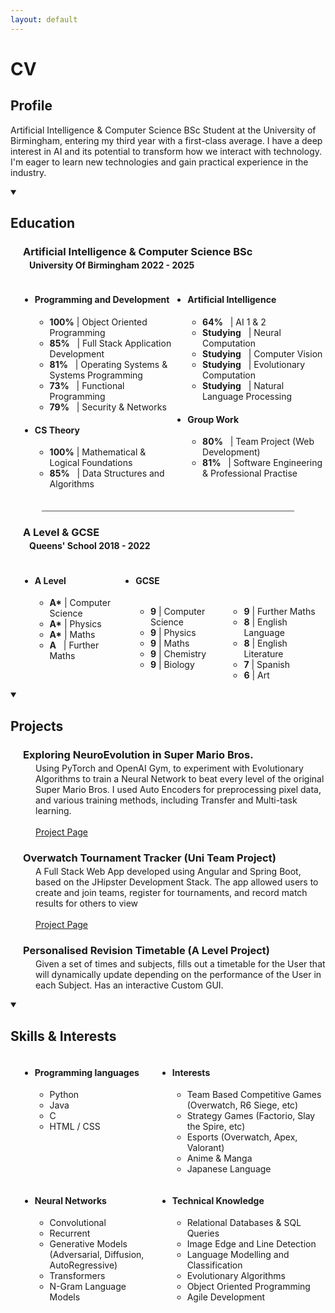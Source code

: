 ```yaml
---
layout: default
---
```

<link rel="stylesheet" href="{{ '/styling.css' | relative_url }}">

<h1 class="main-title">CV</h1>

<h2 class="sub-title">Profile</h2> 

Artificial Intelligence & Computer Science BSc Student at the University of Birmingham, entering my third year with a first-class average. I have a deep interest in AI and its potential to transform how we interact with technology. I'm eager to learn new technologies and gain practical experience in the industry.

<details open>
<summary><h2 class="sub-title">Education</h2></summary>
    <h3 class="sub-2-title" style="margin-left:20px; margin-bottom: 0.2em;">Artificial Intelligence & Computer Science BSc</h3>
    <h4 class="sub-3-title" style="margin-left:30px; margin-top: 0;">University Of Birmingham 2022 - 2025</h4>
    <!-- <h4 class="sub-2-title" style="margin-left:30px;">Modules</h4> !-->
    <div style="display: flex; margin-left:15px;">
        <div style="width: 50%;">
            <ul>
                <li><h4 class="sub-3-title">Programming and Development</h4>
                    <ul>
                        <li><b>100%</b> | Object Oriented Programming</li>
                        <li><b>85%</b>&nbsp;&nbsp; | Full Stack Application Development</li>
                        <li><b>81%</b>&nbsp;&nbsp; | Operating Systems & Systems Programming</li>
                        <li><b>73%</b>&nbsp;&nbsp; | Functional Programming</li>
                        <li><b>79%</b>&nbsp;&nbsp; | Security & Networks</li>
                    </ul>
                </li>
            </ul>
            <ul>
                <li><h4 class="sub-3-title">CS Theory</h4>
                    <ul>
                        <li><b>100%</b> | Mathematical & Logical Foundations</li>
                        <li><b>85%</b>&nbsp;&nbsp; | Data Structures and Algorithms</li>
                    </ul>
                </li>
            </ul>
        </div>
        <div style="width: 50%;">
            <ul>
                <li><h4 class="sub-3-title">Artificial Intelligence</h4>
                    <ul>
                        <li><b>64%</b>&nbsp;&nbsp; | AI 1 & 2</li>
                        <li><b>Studying</b>&nbsp;&nbsp; | Neural Computation</li>
                        <li><b>Studying</b>&nbsp;&nbsp; | Computer Vision</li>
                        <li><b>Studying</b>&nbsp;&nbsp; | Evolutionary Computation</li>
                        <li><b>Studying</b>&nbsp;&nbsp; | Natural Language Processing</li>
                    </ul>
                </li>
            </ul>
            <ul>
                <li><h4 class="sub-3-title">Group Work</h4>
                    <ul>
                        <li><b>80%</b>&nbsp;&nbsp; | Team Project (Web Development)</li>
                        <li><b>81%</b>&nbsp;&nbsp; | Software Engineering & Professional Practise</li>
                    </ul>
                </li>
            </ul>
        </div>
    </div>
    <hr style="background-color:rgb(160, 160, 160); height: 2px; border: none; width: 80%; margin: 20px auto;">
    <h3 class="sub-2-title" style="margin-left:20px; margin-bottom: 0.2em;">A Level & GCSE</h3>
    <h4 class="sub-3-title" style="margin-left:30px; margin-top: 0;">Queens' School 2018 - 2022</h4>
    <div style="display: flex; margin-left:15px;">
        <div style="width: 33%;">
            <ul>
                <li><h4 class="sub-3-title">A Level</h4>
                    <ul>
                        <li><b>A*</b> | Computer Science</li>
                        <li><b>A*</b> | Physics</li>
                        <li><b>A*</b> | Maths</li>
                        <li><b>A</b>&nbsp;&nbsp; | Further Maths</li>
                    </ul>
                </li>
            </ul>
        </div>
        <div style="width: 66%;">
            <ul>
                <li><h4 class="sub-3-title">GCSE</h4>
                    <div style="display: flex;">
                        <div style="width: 50%;">
                            <ul>
                                <li><b>9</b> | Computer Science</li>
                                <li><b>9</b> | Physics</li>
                                <li><b>9</b> | Maths</li>
                                <li><b>9</b> | Chemistry</li>
                                <li><b>9</b> | Biology</li>
                            </ul>
                        </div>
                        <div style="width: 50%;">
                            <ul>
                                <li><b>9</b> | Further Maths</li>
                                <li><b>8</b> | English Language</li>
                                <li><b>8</b> | English Literature</li>
                                <li><b>7</b> | Spanish</li>
                                <li><b>6</b> | Art</li>
                            </ul>
                        </div>
                    </div>
                </li>
            </ul>
        </div>
    </div>
</details>

<details open>
<summary><h2 class="sub-title">Projects</h2></summary>
    <h3 class="sub-2-title" style="margin-left:20px; margin-bottom: 0.2em;">Exploring NeuroEvolution in Super Mario Bros.</h3>
    <p style="margin-left:40px; margin-top: 0;">
    Using PyTorch and OpenAI Gym, to experiment with Evolutionary Algorithms to train a Neural Network to beat every level of the original Super Mario Bros. I used Auto Encoders for preprocessing pixel data, and various training methods, including Transfer and Multi-task learning.
    <br><br> <a href="/pages/projects/marioevo.html"><i class="fas fa-arrow-right"></i> Project Page</a>
    </p>
    <h3 class="sub-2-title" style="margin-left:20px; margin-bottom: 0.2em;">Overwatch Tournament Tracker (Uni Team Project)</h3>
    <p style="margin-left:40px; margin-top: 0;">
    A Full Stack Web App developed using Angular and Spring Boot, based on the JHipster Development Stack. The app allowed users to create and join teams, register for tournaments, and record match results for others to view
    <br><br> <a href="/pages/projects/teamproject.html"><i class="fas fa-arrow-right"></i> Project Page</a>
    </p>
    <h3 class="sub-2-title" style="margin-left:20px; margin-bottom: 0.2em;">Personalised Revision Timetable (A Level Project)</h3> 
    <p style="margin-left:40px; margin-top: 0;">
    Given a set of times and subjects, fills out a timetable for the User that will dynamically update depending on the performance of the User in each Subject. Has an interactive Custom GUI.
    <!-- <br><br> <a href="/pages/projects/marioevo.html">Project Page</a> !-->
    </p>
</details>

<details open>
<summary><h2 class="sub-title">Skills & Interests</h2></summary>
    <div style="display: flex; margin-left:15px;">
        <div style="width: 45%;">
            <ul>
                <li><h4 class="sub-3-title">Programming languages</h4>
                    <ul>
                        <li>Python</li>
                        <li>Java</li>
                        <li>C</li>
                        <li>HTML / CSS</li>
                    </ul>
                </li>
            </ul>
        </div>
        <div style="width: 55%;">
            <ul>
                <li><h4 class="sub-3-title">Interests</h4>
                    <ul>
                        <li>Team Based Competitive Games (Overwatch, R6 Siege, etc)</li>
                        <li>Strategy Games (Factorio, Slay the Spire, etc)</li>
                        <li>Esports (Overwatch, Apex, Valorant)</li>
                        <li>Anime & Manga</li>
                        <li>Japanese Language</li>
                    </ul>
                </li>
            </ul>
        </div>
    </div>
    <div style="display: flex; margin-left:15px;">
        <div style="width: 45%;">
            <ul>
                <li><h4 class="sub-3-title">Neural Networks</h4>
                    <ul>
                        <li>Convolutional</li>
                        <li>Recurrent</li>
                        <li>Generative Models<br>
                        (Adversarial, Diffusion, AutoRegressive)</li>
                        <li>Transformers</li>
                        <li>N-Gram Language Models</li>
                    </ul>
                </li>
            </ul>
        </div>
        <div style="width: 55%;">
            <ul>
                <li><h4 class="sub-3-title">Technical Knowledge</h4>
                    <ul>
                        <li>Relational Databases & SQL Queries</li>
                        <li>Image Edge and Line Detection</li>
                        <li>Language Modelling and Classification</li>
                        <li>Evolutionary Algorithms</li>
                        <li>Object Oriented Programming</li>
                        <li>Agile Development</li>
                    </ul>
                </li>
            </ul>
        </div>
    </div>
</details>



